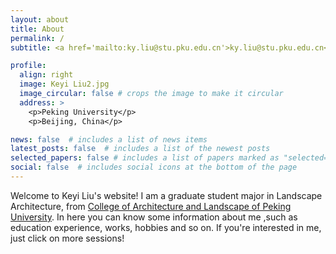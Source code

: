 ```yaml
---
layout: about
title: About
permalink: /
subtitle: <a href='mailto:ky.liu@stu.pku.edu.cn'>ky.liu@stu.pku.edu.cn</a>. Peking University.

profile:
  align: right
  image: Keyi Liu2.jpg
  image_circular: false # crops the image to make it circular
  address: >
    <p>Peking University</p>
    <p>Beijing, China</p>

news: false  # includes a list of news items
latest_posts: false  # includes a list of the newest posts
selected_papers: false # includes a list of papers marked as "selected={true}"
social: false  # includes social icons at the bottom of the page
---
```

Welcome to Keyi Liu's website! I am a graduate student major in Landscape Architecture, from  [College of Architecture and Landscape of Peking University](http://www.cala.pku.edu.cn/). In here you can know some information about me ,such as education experience, works, hobbies and so on. If you're interested in me, just click on more sessions! 

